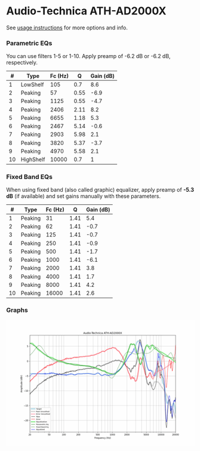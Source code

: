 # Audio-Technica ATH-AD2000X
See [usage instructions](https://github.com/jaakkopasanen/AutoEq#usage) for more options and info.

### Parametric EQs
You can use filters 1-5 or 1-10. Apply preamp of -6.2 dB or -6.2 dB, respectively.

|   # | Type      |   Fc (Hz) |    Q |   Gain (dB) |
|-----|-----------|-----------|------|-------------|
|   1 | LowShelf  |       105 | 0.7  |         8.6 |
|   2 | Peaking   |        57 | 0.55 |        -6.9 |
|   3 | Peaking   |      1125 | 0.55 |        -4.7 |
|   4 | Peaking   |      2406 | 2.11 |         8.2 |
|   5 | Peaking   |      6655 | 1.18 |         5.3 |
|   6 | Peaking   |      2467 | 5.14 |        -0.6 |
|   7 | Peaking   |      2903 | 5.98 |         2.1 |
|   8 | Peaking   |      3820 | 5.37 |        -3.7 |
|   9 | Peaking   |      4970 | 5.58 |         2.1 |
|  10 | HighShelf |     10000 | 0.7  |         1   |

### Fixed Band EQs
When using fixed band (also called graphic) equalizer, apply preamp of **-5.3 dB** (if available) and set gains manually with these parameters.

|   # | Type    |   Fc (Hz) |    Q |   Gain (dB) |
|-----|---------|-----------|------|-------------|
|   1 | Peaking |        31 | 1.41 |         5.4 |
|   2 | Peaking |        62 | 1.41 |        -0.7 |
|   3 | Peaking |       125 | 1.41 |        -0.7 |
|   4 | Peaking |       250 | 1.41 |        -0.9 |
|   5 | Peaking |       500 | 1.41 |        -1.7 |
|   6 | Peaking |      1000 | 1.41 |        -6.1 |
|   7 | Peaking |      2000 | 1.41 |         3.8 |
|   8 | Peaking |      4000 | 1.41 |         1.7 |
|   9 | Peaking |      8000 | 1.41 |         4.2 |
|  10 | Peaking |     16000 | 1.41 |         2.6 |

### Graphs
![](./Audio-Technica%20ATH-AD2000X.png)
